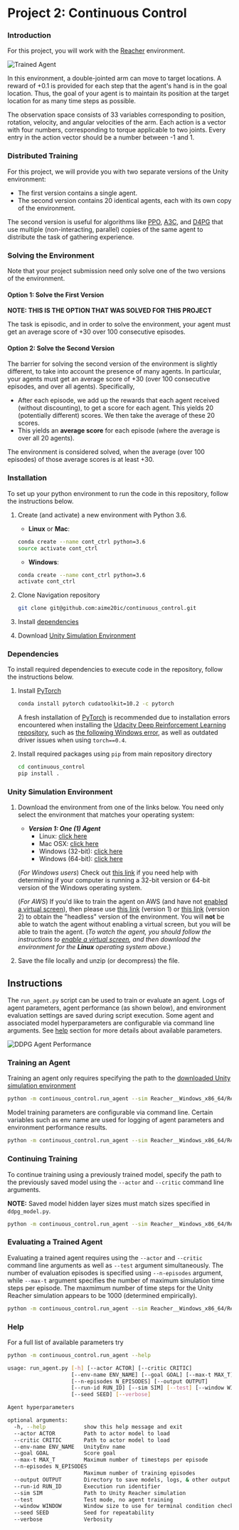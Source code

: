 [//]: # (Image References)

[image1]: https://user-images.githubusercontent.com/10624937/43851024-320ba930-9aff-11e8-8493-ee547c6af349.gif "Trained Agent"
[image2]: ./images/agent_performance.png "DDPG Agent Performance"

# Project 2: Continuous Control

### Introduction

For this project, you will work with the [Reacher](https://github.com/Unity-Technologies/ml-agents/blob/master/docs/Learning-Environment-Examples.md#reacher) environment.

![Trained Agent][image1]

In this environment, a double-jointed arm can move to target locations. A reward of +0.1 is provided for each step that the agent's hand is in the goal location. Thus, the goal of your agent is to maintain its position at the target location for as many time steps as possible.

The observation space consists of 33 variables corresponding to position, rotation, velocity, and angular velocities of the arm. Each action is a vector with four numbers, corresponding to torque applicable to two joints. Every entry in the action vector should be a number between -1 and 1.

### Distributed Training

For this project, we will provide you with two separate versions of the Unity environment:
- The first version contains a single agent.
- The second version contains 20 identical agents, each with its own copy of the environment.  

The second version is useful for algorithms like [PPO](https://arxiv.org/pdf/1707.06347.pdf), [A3C](https://arxiv.org/pdf/1602.01783.pdf), and [D4PG](https://openreview.net/pdf?id=SyZipzbCb) that use multiple (non-interacting, parallel) copies of the same agent to distribute the task of gathering experience.  

### Solving the Environment

Note that your project submission need only solve one of the two versions of the environment. 

#### Option 1: Solve the First Version

**NOTE: THIS IS THE OPTION THAT WAS SOLVED FOR THIS PROJECT**

The task is episodic, and in order to solve the environment,  your agent must get an average score of +30 over 100 consecutive episodes.

#### Option 2: Solve the Second Version

The barrier for solving the second version of the environment is slightly different, to take into account the presence of many agents.  In particular, your agents must get an average score of +30 (over 100 consecutive episodes, and over all agents).  Specifically,
- After each episode, we add up the rewards that each agent received (without discounting), to get a score for each agent.  This yields 20 (potentially different) scores.  We then take the average of these 20 scores. 
- This yields an **average score** for each episode (where the average is over all 20 agents).

The environment is considered solved, when the average (over 100 episodes) of those average scores is at least +30. 

### Installation

To set up your python environment to run the code in this repository, follow the instructions below.

1. Create (and activate) a new environment with Python 3.6.

   - __Linux__ or __Mac__:
  
    ```bash
    conda create --name cont_ctrl python=3.6
    source activate cont_ctrl
    ```

   - __Windows__:

    ```bash
    conda create --name cont_ctrl python=3.6 
    activate cont_ctrl
    ```

2. Clone Navigation repository 

    ```bash
    git clone git@github.com:aime20ic/continuous_control.git
    ```

3. Install [dependencies](#dependencies)

4. Download [Unity Simulation Environment](#unity-simulation-environment)

### Dependencies

To install required dependencies to execute code in the repository, follow the instructions below.

1. Install [PyTorch](https://pytorch.org/)

    ```bash
    conda install pytorch cudatoolkit=10.2 -c pytorch
    ```

    A fresh installation of [PyTorch](https://pytorch.org/) is recommended due to installation errors encountered when installing the [Udacity Deep Reinforcement Learning repository](https://github.com/udacity/deep-reinforcement-learning), such as [the following Windows error](https://github.com/udacity/deep-reinforcement-learning/issues/13), as well as outdated driver issues when using `torch==0.4`.

2. Install required packages using `pip` from main repository directory

    ```bash
    cd continuous_control
    pip install .
    ```

### Unity Simulation Environment

1. Download the environment from one of the links below.  You need only select the environment that matches your operating system:

    - **_Version 1: One (1) Agent_**
        - Linux: [click here](https://s3-us-west-1.amazonaws.com/udacity-drlnd/P2/Reacher/one_agent/Reacher_Linux.zip)
        - Mac OSX: [click here](https://s3-us-west-1.amazonaws.com/udacity-drlnd/P2/Reacher/one_agent/Reacher.app.zip)
        - Windows (32-bit): [click here](https://s3-us-west-1.amazonaws.com/udacity-drlnd/P2/Reacher/one_agent/Reacher_Windows_x86.zip)
        - Windows (64-bit): [click here](https://s3-us-west-1.amazonaws.com/udacity-drlnd/P2/Reacher/one_agent/Reacher_Windows_x86_64.zip)
    
    (_For Windows users_) Check out [this link](https://support.microsoft.com/en-us/help/827218/how-to-determine-whether-a-computer-is-running-a-32-bit-version-or-64) if you need help with determining if your computer is running a 32-bit version or 64-bit version of the Windows operating system.

    (_For AWS_) If you'd like to train the agent on AWS (and have not [enabled a virtual screen](https://github.com/Unity-Technologies/ml-agents/blob/master/docs/Training-on-Amazon-Web-Service.md)), then please use [this link](https://s3-us-west-1.amazonaws.com/udacity-drlnd/P2/Reacher/one_agent/Reacher_Linux_NoVis.zip) (version 1) or [this link](https://s3-us-west-1.amazonaws.com/udacity-drlnd/P2/Reacher/Reacher_Linux_NoVis.zip) (version 2) to obtain the "headless" version of the environment.  You will **not** be able to watch the agent without enabling a virtual screen, but you will be able to train the agent.  (_To watch the agent, you should follow the instructions to [enable a virtual screen](https://github.com/Unity-Technologies/ml-agents/blob/master/docs/Training-on-Amazon-Web-Service.md), and then download the environment for the **Linux** operating system above._)

2. Save the file locally and unzip (or decompress) the file.

## Instructions

The `run_agent.py` script can be used to train or evaluate an agent. Logs of agent parameters, agent performance (as shown below), and environment evaluation settings are saved during script execution. Some agent and associated model hyperparameters are configurable via command line arguments. See [help](#help) section for more details about available parameters.

![DDPG Agent Performance][image2]

### Training an Agent

Training an agent only requires specifying the path to the [downloaded Unity simulation environment](#getting-started)

```bash
python -m continuous_control.run_agent --sim Reacher__Windows_x86_64/Reacher.exe
```

Model training parameters are configurable via command line. Certain variables such as env name are used for
logging of agent parameters and environment performance results.

```bash
python -m continuous_control.run_agent --sim Reacher__Windows_x86_64/Reacher.exe --n-episodes 1000 --env-name reacher-env --seed 5
```

### Continuing Training

To continue training using a previously trained model, specify the path to the previously saved model using the `--actor` and `--critic` command line arguments.

**NOTE:** Saved model hidden layer sizes must match sizes specified in `ddpg_model.py`. 

```bash
python -m continuous_control.run_agent --sim Reacher__Windows_x86_64/Reacher.exe --actor example_models/actor.pth --critic example_models/critic.pth
```

### Evaluating a Trained Agent

Evaluating a trained agent requires using the `--actor` and `--critic` command line arguments as well as `--test` argument simultaneously. The number of evaluation episodes is specified using `--n-episodes` argument, while `--max-t` argument specifies the number of maximum simulation time steps per episode. The maxmimum number of time steps for the Unity Reacher simulation appears to be 1000 (determined empirically).

```bash
python -m continuous_control.run_agent --sim Reacher__Windows_x86_64/Reacher.exe --actor example_models/actor.pth --critic example_models/critic.pth --n-episodes 100 --test --seed 15
```

### Help

For a full list of available parameters try

```bash
python -m continuous_control.run_agent --help

usage: run_agent.py [-h] [--actor ACTOR] [--critic CRITIC]
                    [--env-name ENV_NAME] [--goal GOAL] [--max-t MAX_T]
                    [--n-episodes N_EPISODES] [--output OUTPUT]
                    [--run-id RUN_ID] [--sim SIM] [--test] [--window WINDOW]
                    [--seed SEED] [--verbose]

Agent hyperparameters

optional arguments:
  -h, --help            show this help message and exit
  --actor ACTOR         Path to actor model to load
  --critic CRITIC       Path to actor model to load
  --env-name ENV_NAME   UnityEnv name
  --goal GOAL           Score goal
  --max-t MAX_T         Maximum number of timesteps per episode
  --n-episodes N_EPISODES
                        Maximum number of training episodes
  --output OUTPUT       Directory to save models, logs, & other output
  --run-id RUN_ID       Execution run identifier
  --sim SIM             Path to Unity Reacher simulation
  --test                Test mode, no agent training
  --window WINDOW       Window size to use for terminal condition check
  --seed SEED           Seed for repeatability
  --verbose             Verbosity
  ```
